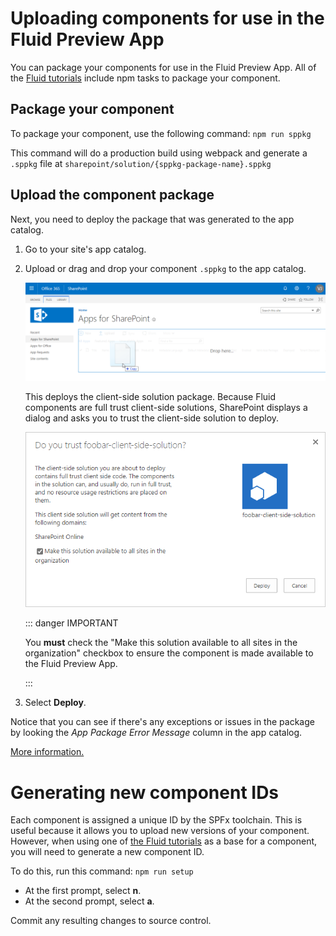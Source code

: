 # Uploading components for use in the Fluid Preview App

You can package your components for use in the Fluid Preview App. All of the [Fluid tutorials](../tutorials/README.md)
include npm tasks to package your component.

## Package your component

To package your component, use the following command: `npm run sppkg`

This command will do a production build using webpack and generate a `.sppkg` file at
`sharepoint/solution/{sppkg-package-name}.sppkg`

## Upload the component package

Next, you need to deploy the package that was generated to the app catalog.

1. Go to your site's app catalog.
1. Upload or drag and drop your component `.sppkg` to the app catalog.

   ![Upload solution to app catalog](./upload-solution-app-catalog.png)

   This deploys the client-side solution package. Because Fluid components are full trust client-side solutions,
   SharePoint displays a dialog and asks you to trust the client-side solution to deploy.

   ![Trust client-side solution deployment](./sp-app-deploy-trust.png)

   ::: danger IMPORTANT

   You **must** check the "Make this solution available to all sites in the organization" checkbox to ensure the component
   is made available to the Fluid Preview App.

   :::

1. Select **Deploy**.

Notice that you can see if there's any exceptions or issues in the package by looking the _App Package Error Message_
column in the app catalog.

[More
information.](https://docs.microsoft.com/en-us/sharepoint/dev/spfx/web-parts/get-started/serve-your-web-part-in-a-sharepoint-page#deploy-the-helloworld-package-to-app-catalog)

# Generating new component IDs

Each component is assigned a unique ID by the SPFx toolchain. This is useful because it allows you to upload new
versions of your component. However, when using one of [the Fluid tutorials](../tutorials/README.md) as a base for a
component, you will need to generate a new component ID.

To do this, run this command: `npm run setup`

- At the first prompt, select **n**.
- At the second prompt, select **a**.

Commit any resulting changes to source control.
